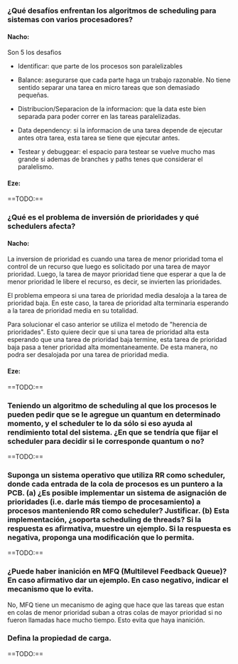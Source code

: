 ﻿### ¿Qué desafíos enfrentan los algoritmos de scheduling para sistemas con varios procesadores?

#### Nacho:
Son 5 los desafios

* Identificar: que parte de los procesos son paralelizables

* Balance: asegurarse que cada parte haga un trabajo razonable. No tiene sentido separar una tarea en micro tareas que son demasiado pequeñas.

* Distribucion/Separacion de la informacion: que la data este bien separada para poder correr en las tareas paralelizadas.

* Data dependency: si la informacion de una tarea depende de ejecutar antes otra tarea, esta tarea se tiene que ejecutar antes.

* Testear y debuggear: el espacio para testear se vuelve mucho mas grande si ademas de branches y paths tenes que considerar el paralelismo.  

#### Eze:
==TODO:==

### ¿Qué es el problema de inversión de prioridades y qué schedulers afecta?

#### Nacho:
La inversion de prioridad es cuando una tarea de menor prioridad toma el control de un recurso que luego es solicitado por una tarea de mayor prioridad. Luego, la tarea de mayor prioridad tiene que esperar a que la de menor prioridad le libere el recurso, es decir, se invierten las prioridades. 

El problema empeora si una tarea de prioridad media desaloja a la tarea de prioridad baja. En este caso, la tarea de prioridad alta terminaria esperando a la tarea de prioridad media en su totalidad. 

Para solucionar el caso anterior se utiliza el metodo de "herencia de prioridades". Esto quiere decir que si una tarea de prioridad alta esta esperando que una tarea de prioridad baja termine, esta tarea de prioridad baja pasa a tener prioridad alta momentaneamente. De esta manera, no podra ser desalojada por una tarea de prioridad media.

#### Eze:
==TODO:==

### Teniendo un algoritmo de scheduling al que los procesos le pueden pedir que se le agregue un quantum en determinado momento, y el scheduler te lo da sólo si eso ayuda al rendimiento total del sistema. ¿En que se tendría que fijar el scheduler para decidir si le corresponde quantum o no?

==TODO:==

### Suponga un sistema operativo que utiliza RR como scheduler, donde cada entrada de la cola de procesos es un puntero a la PCB. (a) ¿Es posible implementar un sistema de asignación de prioridades (i.e. darle más tiempo de procesamiento) a procesos manteniendo RR como scheduler? Justificar. (b) Esta implementación, ¿soporta scheduling de threads? Si la respuesta es afirmativa, muestre un ejemplo. Si la respuesta es negativa, proponga una modificación que lo permita.

==TODO:==

### ¿Puede haber inanición en MFQ (Multilevel Feedback Queue)? En caso afirmativo dar un ejemplo. En caso negativo, indicar el mecanismo que lo evita.

No, MFQ tiene un mecanismo de aging que hace que las tareas que estan en colas de menor prioridad suban a otras colas de mayor prioridad si no fueron llamadas hace mucho tiempo. Esto evita que haya inanición.

### Defina la propiedad de carga.

==TODO:==
